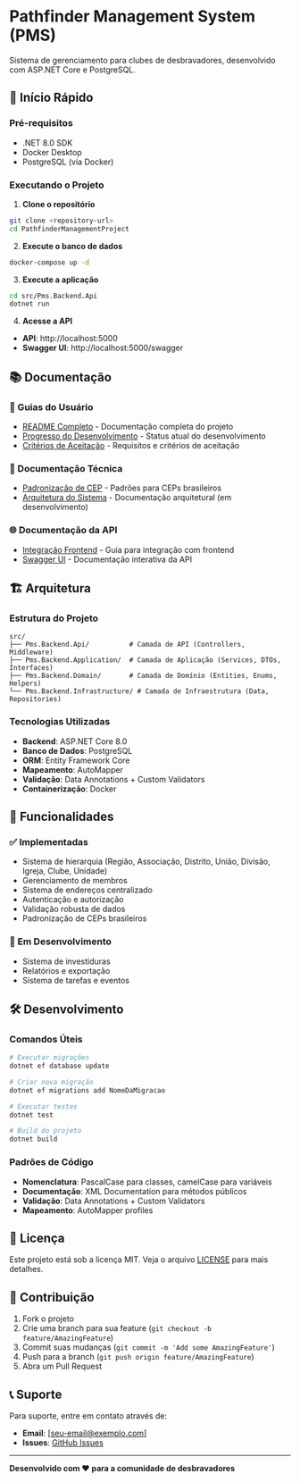 # Pathfinder Management System (PMS)

Sistema de gerenciamento para clubes de desbravadores, desenvolvido com ASP.NET Core e PostgreSQL.

## 🚀 Início Rápido

### Pré-requisitos

- .NET 8.0 SDK
- Docker Desktop
- PostgreSQL (via Docker)

### Executando o Projeto

1. **Clone o repositório**

```bash
git clone <repository-url>
cd PathfinderManagementProject
```

2. **Execute o banco de dados**

```bash
docker-compose up -d
```

3. **Execute a aplicação**

```bash
cd src/Pms.Backend.Api
dotnet run
```

4. **Acesse a API**

- **API**: http://localhost:5000
- **Swagger UI**: http://localhost:5000/swagger

## 📚 Documentação

### 📖 Guias do Usuário

- [README Completo](docs/user-guides/README.md) - Documentação completa do projeto
- [Progresso do Desenvolvimento](docs/user-guides/PROGRESS.md) - Status atual do desenvolvimento
- [Critérios de Aceitação](docs/user-guides/ACCEPTANCE.md) - Requisitos e critérios de aceitação

### 🔧 Documentação Técnica

- [Padronização de CEP](docs/technical/CEP_STANDARDIZATION.md) - Padrões para CEPs brasileiros
- [Arquitetura do Sistema](docs/architecture/) - Documentação arquitetural (em desenvolvimento)

### 🌐 Documentação da API

- [Integração Frontend](docs/api/FRONTEND_INTEGRATION_EXAMPLE.md) - Guia para integração com frontend
- [Swagger UI](http://localhost:5000/swagger) - Documentação interativa da API

## 🏗️ Arquitetura

### Estrutura do Projeto

```
src/
├── Pms.Backend.Api/          # Camada de API (Controllers, Middleware)
├── Pms.Backend.Application/  # Camada de Aplicação (Services, DTOs, Interfaces)
├── Pms.Backend.Domain/       # Camada de Domínio (Entities, Enums, Helpers)
└── Pms.Backend.Infrastructure/ # Camada de Infraestrutura (Data, Repositories)
```

### Tecnologias Utilizadas

- **Backend**: ASP.NET Core 8.0
- **Banco de Dados**: PostgreSQL
- **ORM**: Entity Framework Core
- **Mapeamento**: AutoMapper
- **Validação**: Data Annotations + Custom Validators
- **Containerização**: Docker

## 🚀 Funcionalidades

### ✅ Implementadas

- Sistema de hierarquia (Região, Associação, Distrito, União, Divisão, Igreja, Clube, Unidade)
- Gerenciamento de membros
- Sistema de endereços centralizado
- Autenticação e autorização
- Validação robusta de dados
- Padronização de CEPs brasileiros

### 🔄 Em Desenvolvimento

- Sistema de investiduras
- Relatórios e exportação
- Sistema de tarefas e eventos

## 🛠️ Desenvolvimento

### Comandos Úteis

```bash
# Executar migrações
dotnet ef database update

# Criar nova migração
dotnet ef migrations add NomeDaMigracao

# Executar testes
dotnet test

# Build do projeto
dotnet build
```

### Padrões de Código

- **Nomenclatura**: PascalCase para classes, camelCase para variáveis
- **Documentação**: XML Documentation para métodos públicos
- **Validação**: Data Annotations + Custom Validators
- **Mapeamento**: AutoMapper profiles

## 📝 Licença

Este projeto está sob a licença MIT. Veja o arquivo [LICENSE](LICENSE) para mais detalhes.

## 🤝 Contribuição

1. Fork o projeto
2. Crie uma branch para sua feature (`git checkout -b feature/AmazingFeature`)
3. Commit suas mudanças (`git commit -m 'Add some AmazingFeature'`)
4. Push para a branch (`git push origin feature/AmazingFeature`)
5. Abra um Pull Request

## 📞 Suporte

Para suporte, entre em contato através de:

- **Email**: [seu-email@exemplo.com]
- **Issues**: [GitHub Issues](https://github.com/seu-usuario/pathfinder-management/issues)

---

**Desenvolvido com ❤️ para a comunidade de desbravadores**
